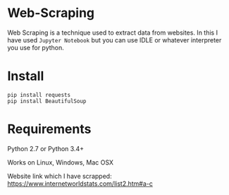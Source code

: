 # Web-Scraping

Web Scraping is a technique used to extract data from websites. In this I have used `Jupyter Notebook` but you can use IDLE or whatever interpreter you use for python.

# Install
```
pip install requests
pip install BeautifulSoup
```

# Requirements

Python 2.7 or Python 3.4+

Works on Linux, Windows, Mac OSX

Website link which I have scrapped: https://www.internetworldstats.com/list2.htm#a-c
